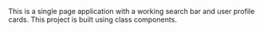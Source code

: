 This is a single page application with a working search bar and user profile cards.
This project is built using class components.
